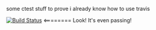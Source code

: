 
some ctest stuff to prove i already know how to use travis

[![Build Status](https://travis-ci.com/artemisbot/H62PEP-individual.svg?token=akN5nYTJtkxzyTRn2x8b&branch=master)](https://travis-ci.com/artemisbot/H62PEP-individual) <======== Look! It's even passing!

